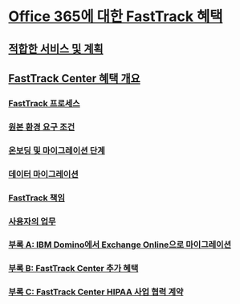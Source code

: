 # [Office 365에 대한 FastTrack 혜택](fasttrack-benefit-for-office-365.md)
## [적합한 서비스 및 계획](eligible-services-and-plans.md)
## [FastTrack Center 혜택 개요](fasttrack-benefit-overview.md)
### [FastTrack 프로세스](fasttrack-process.md)
### [원본 환경 요구 조건](environment-expectations.md)
### [온보딩 및 마이그레이션 단계](onboarding-and-migration.md)
### [데이터 마이그레이션](data-migration.md)
### [FastTrack 책임](fasttrack-responsibilities.md)
### [사용자의 업무](your-responsibilities.md)
### [부록 A: IBM Domino에서 Exchange Online으로 마이그레이션](from-ibm-domino-to-exchange-online.md)
### [부록 B: FastTrack Center 추가 혜택](fasttrack-additional-benefits.md)
### [부록 C: FastTrack Center HIPAA 사업 협력 계약](hipaa-business-associate-agreement.md)

